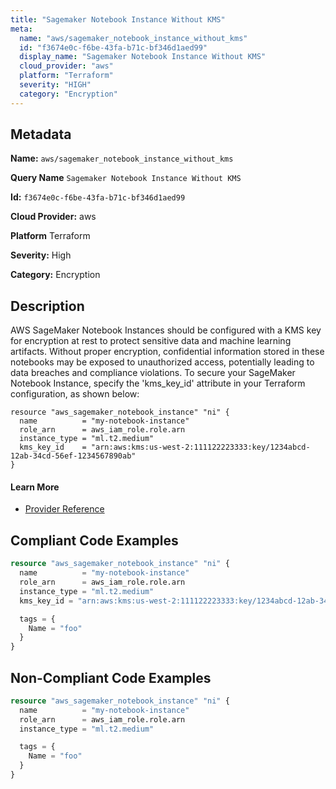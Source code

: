 ```yaml
---
title: "Sagemaker Notebook Instance Without KMS"
meta:
  name: "aws/sagemaker_notebook_instance_without_kms"
  id: "f3674e0c-f6be-43fa-b71c-bf346d1aed99"
  display_name: "Sagemaker Notebook Instance Without KMS"
  cloud_provider: "aws"
  platform: "Terraform"
  severity: "HIGH"
  category: "Encryption"
---
```

## Metadata

**Name:** `aws/sagemaker_notebook_instance_without_kms`

**Query Name** `Sagemaker Notebook Instance Without KMS`

**Id:** `f3674e0c-f6be-43fa-b71c-bf346d1aed99`

**Cloud Provider:** aws

**Platform** Terraform

**Severity:** High

**Category:** Encryption

## Description
AWS SageMaker Notebook Instances should be configured with a KMS key for encryption at rest to protect sensitive data and machine learning artifacts. Without proper encryption, confidential information stored in these notebooks may be exposed to unauthorized access, potentially leading to data breaches and compliance violations. To secure your SageMaker Notebook Instance, specify the 'kms_key_id' attribute in your Terraform configuration, as shown below:

```
resource "aws_sagemaker_notebook_instance" "ni" {
  name          = "my-notebook-instance"
  role_arn      = aws_iam_role.role.arn
  instance_type = "ml.t2.medium"
  kms_key_id    = "arn:aws:kms:us-west-2:111122223333:key/1234abcd-12ab-34cd-56ef-1234567890ab"
}
```

#### Learn More

 - [Provider Reference](https://registry.terraform.io/providers/hashicorp/aws/latest/docs/resources/sagemaker_notebook_instance#kms_key_id)


## Compliant Code Examples
```terraform
resource "aws_sagemaker_notebook_instance" "ni" {
  name          = "my-notebook-instance"
  role_arn      = aws_iam_role.role.arn
  instance_type = "ml.t2.medium"
  kms_key_id = "arn:aws:kms:us-west-2:111122223333:key/1234abcd-12ab-34cd-56ef-1234567890ab"

  tags = {
    Name = "foo"
  }
}

```
## Non-Compliant Code Examples
```terraform
resource "aws_sagemaker_notebook_instance" "ni" {
  name          = "my-notebook-instance"
  role_arn      = aws_iam_role.role.arn
  instance_type = "ml.t2.medium"

  tags = {
    Name = "foo"
  }
}

```